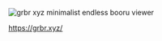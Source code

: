 ![grbr xyz](https://github.com/user-attachments/assets/ca80fe8c-e275-4aaf-ba07-b39e139ccf70)
minimalist endless booru viewer

https://grbr.xyz/
